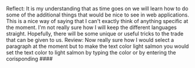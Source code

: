 Reflect: It is my understanding that as time goes on we will learn how to do some of the additional things that would be nice to see in web applications. This is a nice way of saying that I can't exactly think of anything specific at the moment.
I'm not really sure how I will keep the different languages straight. Hopefully, there will be some unique or useful tricks to the trade that can be given to us.
Review:
Now really sure how I would select a paragraph at the moment but to make the text color light salmon you would set the text color to light salmon by typing the color or by entering the corisponding ####
 
